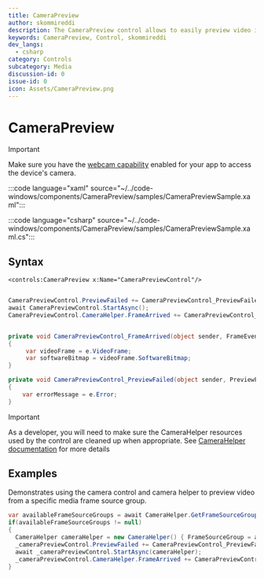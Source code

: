 ```yaml
---
title: CameraPreview
author: skommireddi
description: The CameraPreview control allows to easily preview video in the MediaPlayerElement from available camera frame source groups. You can subscribe and get real time video frames and software bitmaps as they arrive from the selected camera source. It shows only frame sources that support color video preview or video record streams.
keywords: CameraPreview, Control, skommireddi
dev_langs:
  - csharp
category: Controls
subcategory: Media
discussion-id: 0
issue-id: 0
icon: Assets/CameraPreview.png
---
```


# CameraPreview

> [!IMPORTANT]
> Make sure you have the [webcam capability](/windows/uwp/packaging/app-capability-declarations#device-capabilities) enabled for your app to access the device's camera.

:::code language="xaml" source="~/../code-windows/components/CameraPreview/samples/CameraPreviewSample.xaml":::

:::code language="csharp" source="~/../code-windows/components/CameraPreview/samples/CameraPreviewSample.xaml.cs":::

## Syntax

```xaml
<controls:CameraPreview x:Name="CameraPreviewControl"/>
```

```csharp

CameraPreviewControl.PreviewFailed += CameraPreviewControl_PreviewFailed;
await CameraPreviewControl.StartAsync();
CameraPreviewControl.CameraHelper.FrameArrived += CameraPreviewControl_FrameArrived;


private void CameraPreviewControl_FrameArrived(object sender, FrameEventArgs e)
{
     var videoFrame = e.VideoFrame;
     var softwareBitmap = videoFrame.SoftwareBitmap;
}

private void CameraPreviewControl_PreviewFailed(object sender, PreviewFailedEventArgs e)
{
    var errorMessage = e.Error;
}
```

> [!IMPORTANT]
> As a developer, you will need to make sure the CameraHelper resources used by the control are cleaned up when appropriate. See [CameraHelper documentation](../helpers/CameraHelper.md) for more details

## Examples

Demonstrates using the camera control and camera helper to preview video from a specific media frame source group.

```csharp
var availableFrameSourceGroups = await CameraHelper.GetFrameSourceGroupsAsync();
if(availableFrameSourceGroups != null)
{
  CameraHelper cameraHelper = new CameraHelper() { FrameSourceGroup = availableFrameSourceGroups.FirstOrDefault() };
  _cameraPreviewControl.PreviewFailed += CameraPreviewControl_PreviewFailed;
  await _cameraPreviewControl.StartAsync(cameraHelper);
  _cameraPreviewControl.CameraHelper.FrameArrived += CameraPreviewControl_FrameArrived; 
}
```

